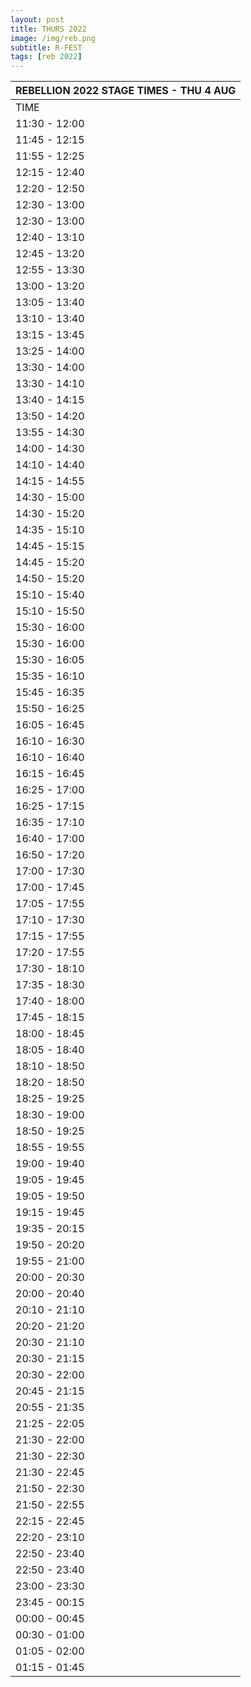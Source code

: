 ```yaml
---
layout: post
title: THURS 2022
image: /img/reb.png
subtitle: R-FEST
tags: [reb 2022]
---
```


| REBELLION 2022 STAGE TIMES - THU 4 AUG |
| -------------------------------------- |
| TIME                                   | CHOICE | BAND | STAGE |
| 11:30 - 12:00                          |  | BINGO WITH MAX | OLD VIC BAR |
| 11:45 - 12:15                          |  | THE P45s | AFTER DARK & RIS |
| 11:55 - 12:25                          |  | RED LONDON | CLUB CASBAH |
| 12:15 - 12:40                          |  | RAT BOY'S MAGIC SHOW | OLD VIC BAR |
| 12:20 - 12:50                          |  | ON THE HUH | PAVILION |
| 12:30 - 13:00                          |  | MONDO WAVE | AFTER DARK & RIS |
| 12:30 - 13:00                          |  | SALLY PEPPER | ALMOST ACOUSTIC |
| 12:40 - 13:10                          |  | LITTERBUG | CLUB CASBAH |
| 12:45 - 13:20                          |  | JANUS STARK | EMPRESS BALLROOM |
| 12:55 - 13:30                          |  | BOGGY FORMBY | OLD VIC BAR |
| 13:00 - 13:20                          |  | WELCOME TO REBELLION FROM JENNY | LITERARY |
| 13:05 - 13:40                          |  | VULPYNES | PAVILION |
| 13:10 - 13:40                          |  | GARETH JAMES | ALMOST ACOUSTIC |
| 13:15 - 13:45                          |  | N.V.S | AFTER DARK & RIS |
| 13:25 - 14:00                          |  | VOMIT | CLUB CASBAH |
| 13:30 - 14:00                          |  | CHERRY B | LITERARY |
| 13:30 - 14:10                          |  | MILLIE MANDERS & THE SHUT UP | R-FEST |
| 13:40 - 14:15                          |  | PIZZATRAMP | EMPRESS BALLROOM |
| 13:50 - 14:20                          |  | EDWEENA BANGER | ALMOST ACOUSTIC |
| 13:55 - 14:30                          |  | DEDO PODRE | PAVILION |
| 14:00 - 14:30                          |  | HAEST | AFTER DARK & RIS |
| 14:10 - 14:40                          |  | TIM SATCHWELL | LITERARY |
| 14:15 - 14:55                          |  | M.D.M. | CLUB CASBAH |
| 14:30 - 15:00                          |  | TIM HOLEHOUSE | ALMOST ACOUSTIC |
| 14:30 - 15:20                          |  | BEANS ON TOAST | R-FEST |
| 14:35 - 15:10                          |  | RISKEE & THE RIDICULE | EMPRESS BALLROOM |
| 14:45 - 15:15                          |  | LAST EDITION | AFTER DARK & RIS |
| 14:45 - 15:20                          |  | SUZI MOON | PAVILION |
| 14:50 - 15:20                          |  | TV SMITH INTERVIEW | LITERARY |
| 15:10 - 15:40                          |  | MUSIC IN OUR UNDERPANTS | ALMOST ACOUSTIC |
| 15:10 - 15:50                          |  | SPIDER | CLUB CASBAH |
| 15:30 - 16:00                          |  | FIDGET AND THE TWITCHERS | AFTER DARK & RIS |
| 15:30 - 16:00                          |  | MICK ROSSI INTERVIEW | LITERARY |
| 15:30 - 16:05                          |  | SVETLANAS | EMPRESS BALLROOM |
| 15:35 - 16:10                          |  | SUBALTERNOS | PAVILION |
| 15:45 - 16:35                          |  | FEROCIOUS DOG | R-FEST |
| 15:50 - 16:25                          |  | GRANT SHARKEY | ALMOST ACOUSTIC |
| 16:05 - 16:45                          |  | KNOCK OFF | CLUB CASBAH |
| 16:10 - 16:30                          |  | DAVE WRIGHT | OLD VIC BAR (OPEN MIC) |
| 16:10 - 16:40                          |  | STEVE IGNORANT INTERVIEW | LITERARY |
| 16:15 - 16:45                          |  | PENELOPE TREE | AFTER DARK & RIS |
| 16:25 - 17:00                          |  | FLUFFY MACHINE | PAVILION |
| 16:25 - 17:15                          |  | WONK UNIT | EMPRESS BALLROOM |
| 16:35 - 17:10                          |  | STATIC KILL | ALMOST ACOUSTIC |
| 16:40 - 17:00                          |  | GREG SCHOFIELD (FALLING APART) | OLD VIC BAR (OPEN MIC) |
| 16:50 - 17:20                          |  | TONY DAVIDSON | LITERARY |
| 17:00 - 17:30                          |  | SINFUL MAGGIE | AFTER DARK & RIS |
| 17:00 - 17:45                          |  | DIRTBOX DISCO | CLUB CASBAH |
| 17:05 - 17:55                          |  | DREADZONE | R-FEST |
| 17:10 - 17:30                          |  | MIKE PACITTI (CLOSED FOR BUSINESS) | OLD VIC BAR (OPEN MIC) |
| 17:15 - 17:55                          |  | SICK ON THE BUS | PAVILION |
| 17:20 - 17:55                          |  | THE CROWS | ALMOST ACOUSTIC |
| 17:30 - 18:10                          |  | MEMBERS OF HAWKWIND | LITERARY |
| 17:35 - 18:30                          |  | BOUNCING SOULS | EMPRESS BALLROOM |
| 17:40 - 18:00                          |  | GERRY ATTRICK (FIRE EXIT) | OLD VIC BAR (OPEN MIC) |
| 17:45 - 18:15                          |  | KNIFE CLUB | AFTER DARK & RIS |
| 18:00 - 18:45                          |  | IN EVIL HOUR | CLUB CASBAH |
| 18:05 - 18:40                          |  | PETE BENTHAM & THE DINNER LADIES ACOUSTIC | ALMOST ACOUSTIC |
| 18:10 - 18:50                          |  | DRONGOS FOR EUROPE | PAVILION |
| 18:20 - 18:50                          |  | JOHNNY MOPED | LITERARY |
| 18:25 - 19:25                          |  | MISTY IN ROOTS | R-FEST |
| 18:30 - 19:00                          |  | RITES OF HADDA | AFTER DARK & RIS |
| 18:50 - 19:25                          |  | HEALTHY JUNKIES ACOUSTIC | ALMOST ACOUSTIC |
| 18:55 - 19:55                          |  | ANTI FLAG | EMPRESS BALLROOM |
| 19:00 - 19:40                          |  | JEREMY (THE LEVELLERS) | LITERARY |
| 19:05 - 19:45                          |  | THE WARRIORS | PAVILION |
| 19:05 - 19:50                          |  | SPIZZ ENERGI | CLUB CASBAH |
| 19:15 - 19:45                          |  | SLALOM D | AFTER DARK & RIS |
| 19:35 - 20:15                          |  | MILLIE MANDERS | ALMOST ACOUSTIC |
| 19:50 - 20:20                          |  | MATT & CASINO (THE BOYS) | LITERARY |
| 19:55 - 21:00                          |  | HAWKWIND | R-FEST |
| 20:00 - 20:30                          |  | SLACKRR | AFTER DARK & RIS |
| 20:00 - 20:40                          |  | SLICE OF LIFE | PAVILION |
| 20:10 - 21:10                          |  | JOHNNY MOPED | CLUB CASBAH |
| 20:20 - 21:20                          |  | CIRCLE JERKS | EMPRESS BALLROOM |
| 20:30 - 21:10                          |  | JOHN ROBB INTERVIEW | LITERARY |
| 20:30 - 21:15                          |  | FEROCIOUS DOG ACOUSTIC | ALMOST ACOUSTIC |
| 20:30 - 22:00                          |  | ME & FI'S QUIZ | OLD VIC BAR |
| 20:45 - 21:15                          |  | PETROL BASTARD | AFTER DARK & RIS |
| 20:55 - 21:35                          |  | MENACE | PAVILION |
| 21:25 - 22:05                          |  | BILLY LIAR | ALMOST ACOUSTIC |
| 21:30 - 22:00                          |  | SMILEY AND THE UNDERCLASS | AFTER DARK & RIS |
| 21:30 - 22:30                          |  | THE BOYS | CLUB CASBAH |
| 21:30 - 22:45                          |  | LEVELLERS | R-FEST |
| 21:50 - 22:30                          |  | SPLODGENESSABOUNDS | PAVILION |
| 21:50 - 22:55                          |  |  | EMPRESS BALLROOM |
| 22:15 - 22:45                          |  | PLAGUE UK | AFTER DARK & RIS |
| 22:20 - 23:10                          |  | ANTI-FLAG ACOUSTIC | ALMOST ACOUSTIC |
| 22:50 - 23:40                          |  | BAR STOOL PREACHERS | CLUB CASBAH |
| 22:50 - 23:40                          |  | RADICAL DANCE FACTION | PAVILION |
| 23:00 - 23:30                          |  | DEECRACKS | AFTER DARK & RIS |
| 23:45 - 00:15                          |  | LAST HOUNDS | AFTER DARK & RIS |
| 00:00 - 00:45                          |  | LAST TREE SQUAD | PAVILION |
| 00:30 - 01:00                          |  | PANIC SHACK | AFTER DARK & RIS |
| 01:05 - 02:00                          |  | TALISMAN | PAVILION |
| 01:15 - 01:45                          |  | BAD NERVES | AFTER DARK & RIS |
